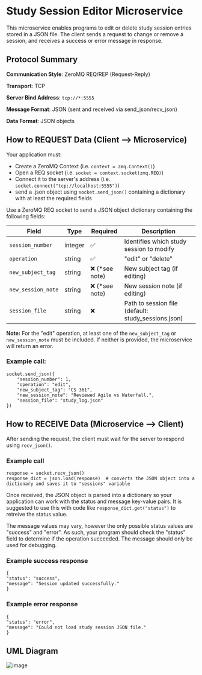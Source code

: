 # Study Session Editor Microservice

This microservice enables programs to edit or delete study session entries stored in a JSON file. The client sends a request to change or remove a session, and receives a success or error message in response.

## Protocol Summary
**Communication Style**: ZeroMQ REQ/REP (Request-Reply) 

**Transport**: TCP

**Server Bind Address**: `tcp://*:5555`

**Message Format**: JSON (sent and received via send_json/recv_json)

**Data Format**: JSON objects

## How to REQUEST Data (Client ⟶ Microservice)

Your application must:
- Create a ZeroMQ Context (i.e. `context = zmq.Context()`)
- Open a REQ socket (i.e. `socket = context.socket(zmq.REQ)`)
- Connect it to the server's address (i.e. `socket.connect("tcp://localhost:5555")`)
- send a .json object using `socket.send_json()` containing a dictionary with at least the required fields

Use a ZeroMQ REQ socket to send a JSON object dictionary containing the following fields:

| Field | Type | Required | Description |
| --- | --- | --- | --- |
| `session_number` | integer | :white_check_mark: | Identifies which study session to modify |
| `operation` | string | :white_check_mark: | "edit" or "delete" |
| `new_subject_tag` | string | :x: (*see note) | New subject tag (if editing) |
| `new_session_note` | string | :x: (*see note) | New session note (if editing) |
| `session_file` | string | :x: | Path to session file (default: study_sessions.json) |

**Note:** For the "edit" operation, at least one of the `new_subject_tag` or `new_session_note` must be included. If neither is provided, the microservice will return an error.

### Example call:
```
socket.send_json({
    "session_number": 1,
    "operation": "edit",
    "new_subject_tag": "CS 361",
    "new_session_note": "Reviewed Agile vs Waterfall.",
    "session_file": "study_log.json"
})
```

## How to RECEIVE Data (Microservice ⟶ Client)

After sending the request, the client must wait for the server to respond using `recv_json()`.

### Example call
```
response = socket.recv_json()
response_dict = json.load(response)  # converts the JSON object into a dictionary and saves it to "sessions" variable
```

Once received, the JSON object is parsed into a dictionary so your application can work with the status and message key-value pairs. It is suggested to use this with code like `response_dict.get("status")` to retreive the status value.

The message values may vary, however the only possible status values are "success" and "error". As such, your program should check the "status" field to determine if the operation succeeded. The message should only be used for debugging.

### Example success response
```
{
"status": "success",
"message": "Session updated successfully."
}
```
### Example error response
```
{
"status": "error",
"message": "Could not load study session JSON file."
}
```

## UML Diagram

![image](https://github.com/user-attachments/assets/d98e83c8-f3fc-4229-8594-e991ffa5701b)
